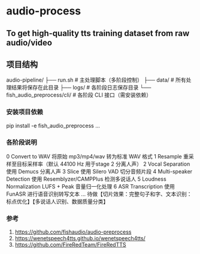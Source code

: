 # audio-process
## To get high-quality tts training dataset from raw audio/video

## 项目结构
audio-pipeline/
├── run.sh                         # 主处理脚本（多阶段控制）
├── data/                          # 所有处理结果将保存在此目录
├── logs/                          # 各阶段日志保存目录
└── fish_audio_preprocess/cli/    # 各阶段 CLI 接口（需安装依赖）

### 安装项目依赖
pip install -e fish_audio_preprocess
...
### 各阶段说明
0	Convert to WAV	将原始 mp3/mp4/wav 转为标准 WAV 格式
1	Resample	重采样至目标采样率（默认 44100 Hz 用于stage 2 分离人声）
2	Vocal Separation	使用 Demucs 分离人声
3	Slice	使用 Silero VAD 切分音频片段
4	Multi-speaker Detection	使用 Resemblyzer/CAMPPlus 检测多说话人
5	Loudness Normalization	LUFS + Peak 音量归一化处理
6	ASR Transcription	使用 FunASR 进行语音识别转写文本
...
待做【切片效果：完整句子和字、文本识别：标点优化】【多说话人识别、数据质量分类】
### 参考
1. https://github.com/fishaudio/audio-preprocess
2. https://wenetspeech4tts.github.io/wenetspeech4tts/
3. https://github.com/FireRedTeam/FireRedTTS
